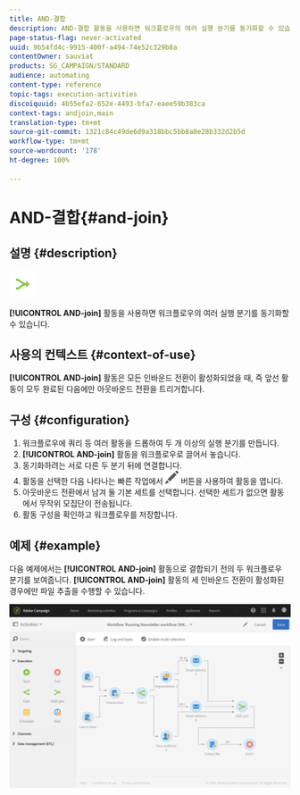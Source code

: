 ```yaml
---
title: AND-결합
description: AND-결합 활동을 사용하면 워크플로우의 여러 실행 분기를 동기화할 수 있습니다.
page-status-flag: never-activated
uuid: 9b54fd4c-9915-400f-a494-74e52c329b8a
contentOwner: sauviat
products: SG_CAMPAIGN/STANDARD
audience: automating
content-type: reference
topic-tags: execution-activities
discoiquuid: 4b55efa2-652e-4493-bfa7-eaee59b383ca
context-tags: andjoin,main
translation-type: tm+mt
source-git-commit: 1321c84c49de6d9a318bbc5bb8a0e28b332d2b5d
workflow-type: tm+mt
source-wordcount: '178'
ht-degree: 100%

---
```



# AND-결합{#and-join}

## 설명 {#description}

![](assets/and_join.png)

**[!UICONTROL AND-join]** 활동을 사용하면 워크플로우의 여러 실행 분기를 동기화할 수 있습니다.

## 사용의 컨텍스트 {#context-of-use}

**[!UICONTROL AND-join]** 활동은 모든 인바운드 전환이 활성화되었을 때, 즉 앞선 활동이 모두 완료된 다음에만 아웃바운드 전환을 트리거합니다.

## 구성 {#configuration}

1. 워크플로우에 쿼리 등 여러 활동을 드롭하여 두 개 이상의 실행 분기를 만듭니다.
1. **[!UICONTROL AND-join]** 활동을 워크플로우로 끌어서 놓습니다.
1. 동기화하려는 서로 다른 두 분기 뒤에 연결합니다.
1. 활동을 선택한 다음 나타나는 빠른 작업에서 ![](assets/edit_darkgrey-24px.png) 버튼을 사용하여 활동을 엽니다.
1. 아웃바운드 전환에서 남겨 둘 기본 세트를 선택합니다. 선택한 세트가 없으면 활동에서 무작위 모집단이 전송됩니다.
1. 활동 구성을 확인하고 워크플로우를 저장합니다.

## 예제 {#example}

다음 예제에서는 **[!UICONTROL AND-join]** 활동으로 결합되기 전의 두 워크플로우 분기를 보여줍니다. **[!UICONTROL AND-join]** 활동의 세 인바운드 전환이 활성화된 경우에만 파일 추출을 수행할 수 있습니다.

![](assets/wkf_and-join_example.png)

